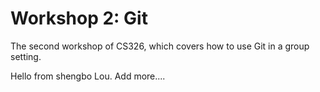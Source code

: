 # Workshop 2: Git

The second workshop of CS326, which covers how to use Git in a group setting.

Hello from shengbo Lou.
Add more....
